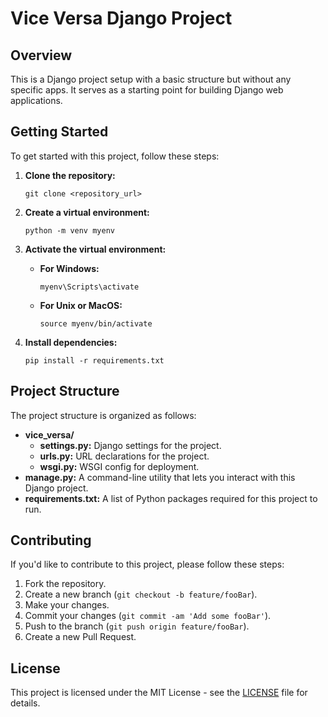 # Vice Versa Django Project

## Overview
This is a Django project setup with a basic structure but without any specific apps. It serves as a starting point for building Django web applications.

## Getting Started
To get started with this project, follow these steps:

1. **Clone the repository:**
    ```
    git clone <repository_url>
    ```
   
2. **Create a virtual environment:**
    ```
    python -m venv myenv
    ```

3. **Activate the virtual environment:**
    - **For Windows:**
        ```
        myenv\Scripts\activate
        ```
    - **For Unix or MacOS:**
        ```
        source myenv/bin/activate
        ```

4. **Install dependencies:**
    ```
    pip install -r requirements.txt
    ```
## Project Structure
The project structure is organized as follows:

- **vice_versa/**
    - **settings.py:** Django settings for the project.
    - **urls.py:** URL declarations for the project.
    - **wsgi.py:** WSGI config for deployment.
- **manage.py:** A command-line utility that lets you interact with this Django project.
- **requirements.txt:** A list of Python packages required for this project to run.

## Contributing
If you'd like to contribute to this project, please follow these steps:

1. Fork the repository.
2. Create a new branch (`git checkout -b feature/fooBar`).
3. Make your changes.
4. Commit your changes (`git commit -am 'Add some fooBar'`).
5. Push to the branch (`git push origin feature/fooBar`).
6. Create a new Pull Request.

## License
This project is licensed under the MIT License - see the [LICENSE](LICENSE) file for details.
